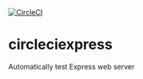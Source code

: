 [![CircleCI](https://dl.circleci.com/status-badge/img/gh/Albe83/circleciexpress/tree/master.svg?style=svg)](https://dl.circleci.com/status-badge/redirect/gh/Albe83/circleciexpress/tree/master)
# circleciexpress 
Automatically test Express web server
